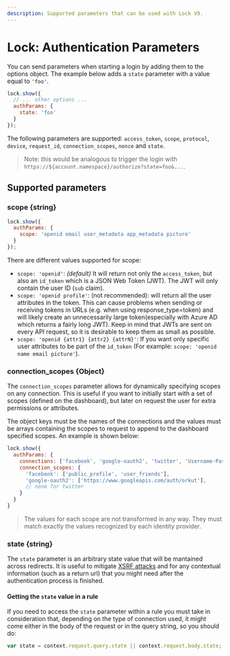 ```yaml
---
description: Supported parameters that can be used with Lock V9.
---
```


# Lock: Authentication Parameters

You can send parameters when starting a login by adding them to the options object. The example below adds a `state` parameter with a value equal to `'foo'`.

```js
lock.show({
  // ... other options ...
  authParams: {
    state: 'foo'
  }
});
```

The following parameters are supported: `access_token`, `scope`, `protocol`, `device`, `request_id`, `connection_scopes`, `nonce` and `state`.

> Note: this would be analogous to trigger the login with `https://${account.namespace}/authorize?state=foo&...`.


## Supported parameters
### scope {string}

```js
lock.show({
  authParams: {
    scope: 'openid email user_metadata app_metadata picture'
  }
});
```

There are different values supported for scope:

* `scope: 'openid'`: _(default)_ It will return not only the `access_token`, but also an `id_token` which is a JSON Web Token (JWT). The JWT will only contain the user ID (`sub` claim).
* `scope: 'openid profile'`: (not recommended): will return all the user attributes in the token. This can cause problems when sending or receiving tokens in URLs (e.g. when using response_type=token) and will likely create an unnecessarily large token(especially with Azure AD which returns a fairly long JWT). Keep in mind that JWTs are sent on every API request, so it is desirable to keep them as small as possible.
* `scope: 'openid {attr1} {attr2} {attrN}'`: If you want only specific user attributes to be part of the `id_token` (For example: `scope: 'openid name email picture'`).

### connection_scopes {Object}

The `connection_scopes` parameter allows for dynamically specifying scopes on any connection. This is useful if you want to initially start with a set of scopes (defined on the dashboard), but later on request the user for extra permissions or attributes.

The object keys must be the names of the connections and the values must be arrays containing the scopes to request to append to the dashboard specified scopes. An example is shown below:

```js
lock.show({
  authParams: {
    connections: ['facebook', 'google-oauth2', 'twitter', 'Username-Password-Authentication', 'fabrikam.com'],
    connection_scopes: {
      'facebook': ['public_profile', 'user_friends'],
      'google-oauth2': ['https://www.googleapis.com/auth/orkut'],
      // none for twitter
    }
  }
}
```

> The values for each scope are not transformed in any way. They must match exactly the values recognized by each identity provider.

### state {string}

The `state` parameter is an arbitrary state value that will be mantained across redirects. It is useful to mitigate [XSRF attacks](http://en.wikipedia.org/wiki/Cross-site_request_forgery) and for any contextual information (such as a return url) that you might need after the authentication process is finished.

#### Getting the `state` value in a rule

If you need to access the `state` parameter within a rule you must take in consideration that, depending on the type of connection used, it might come either in the body of the request or in the query string, so you should do:

```js
var state = context.request.query.state || context.request.body.state;.
```
